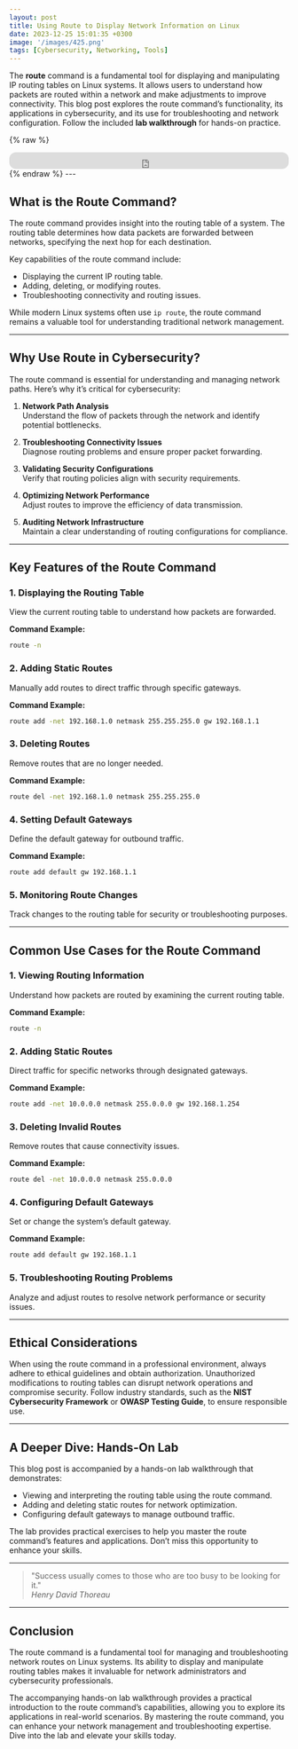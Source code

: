 ```yaml
---
layout: post
title: Using Route to Display Network Information on Linux
date: 2023-12-25 15:01:35 +0300
image: '/images/425.png'
tags: [Cybersecurity, Networking, Tools]
---
```


The **route** command is a fundamental tool for displaying and manipulating IP routing tables on Linux systems. It allows users to understand how packets are routed within a network and make adjustments to improve connectivity. This blog post explores the route command’s functionality, its applications in cybersecurity, and its use for troubleshooting and network configuration. Follow the included **lab walkthrough** for hands-on practice.

{% raw %}
<iframe style="border-radius:12px" src="https://open.spotify.com/embed/episode/7wEUETYVMURm0PnYQQiYP9?utm_source=generator" width="100%" height="30" frameborder="0" allowfullscreen="" allow="autoplay; clipboard-write; encrypted-media; fullscreen; picture-in-picture"></iframe>
{% endraw %}
---

## What is the Route Command?

The route command provides insight into the routing table of a system. The routing table determines how data packets are forwarded between networks, specifying the next hop for each destination.

Key capabilities of the route command include:
- Displaying the current IP routing table.  
- Adding, deleting, or modifying routes.  
- Troubleshooting connectivity and routing issues.  

While modern Linux systems often use `ip route`, the route command remains a valuable tool for understanding traditional network management.

---

## Why Use Route in Cybersecurity?

The route command is essential for understanding and managing network paths. Here’s why it’s critical for cybersecurity:

1. **Network Path Analysis**  
   Understand the flow of packets through the network and identify potential bottlenecks.

2. **Troubleshooting Connectivity Issues**  
   Diagnose routing problems and ensure proper packet forwarding.

3. **Validating Security Configurations**  
   Verify that routing policies align with security requirements.

4. **Optimizing Network Performance**  
   Adjust routes to improve the efficiency of data transmission.

5. **Auditing Network Infrastructure**  
   Maintain a clear understanding of routing configurations for compliance.

---

## Key Features of the Route Command

### 1. **Displaying the Routing Table**
View the current routing table to understand how packets are forwarded.

**Command Example:**
```bash
route -n
```

### 2. **Adding Static Routes**
Manually add routes to direct traffic through specific gateways.

**Command Example:**
```bash
route add -net 192.168.1.0 netmask 255.255.255.0 gw 192.168.1.1
```

### 3. **Deleting Routes**
Remove routes that are no longer needed.

**Command Example:**
```bash
route del -net 192.168.1.0 netmask 255.255.255.0
```

### 4. **Setting Default Gateways**
Define the default gateway for outbound traffic.

**Command Example:**
```bash
route add default gw 192.168.1.1
```

### 5. **Monitoring Route Changes**
Track changes to the routing table for security or troubleshooting purposes.

---

## Common Use Cases for the Route Command

### 1. **Viewing Routing Information**
Understand how packets are routed by examining the current routing table.

**Command Example:**
```bash
route -n
```

### 2. **Adding Static Routes**
Direct traffic for specific networks through designated gateways.

**Command Example:**
```bash
route add -net 10.0.0.0 netmask 255.0.0.0 gw 192.168.1.254
```

### 3. **Deleting Invalid Routes**
Remove routes that cause connectivity issues.

**Command Example:**
```bash
route del -net 10.0.0.0 netmask 255.0.0.0
```

### 4. **Configuring Default Gateways**
Set or change the system’s default gateway.

**Command Example:**
```bash
route add default gw 192.168.1.1
```

### 5. **Troubleshooting Routing Problems**
Analyze and adjust routes to resolve network performance or security issues.

---

## Ethical Considerations

When using the route command in a professional environment, always adhere to ethical guidelines and obtain authorization. Unauthorized modifications to routing tables can disrupt network operations and compromise security. Follow industry standards, such as the **NIST Cybersecurity Framework** or **OWASP Testing Guide**, to ensure responsible use.

---

## A Deeper Dive: Hands-On Lab

This blog post is accompanied by a hands-on lab walkthrough that demonstrates:
- Viewing and interpreting the routing table using the route command.
- Adding and deleting static routes for network optimization.
- Configuring default gateways to manage outbound traffic.

The lab provides practical exercises to help you master the route command’s features and applications. Don’t miss this opportunity to enhance your skills.

---

> "Success usually comes to those who are too busy to be looking for it."  
> <cite>Henry David Thoreau</cite>

---

## Conclusion

The route command is a fundamental tool for managing and troubleshooting network routes on Linux systems. Its ability to display and manipulate routing tables makes it invaluable for network administrators and cybersecurity professionals.

The accompanying hands-on lab walkthrough provides a practical introduction to the route command’s capabilities, allowing you to explore its applications in real-world scenarios. By mastering the route command, you can enhance your network management and troubleshooting expertise. Dive into the lab and elevate your skills today.
